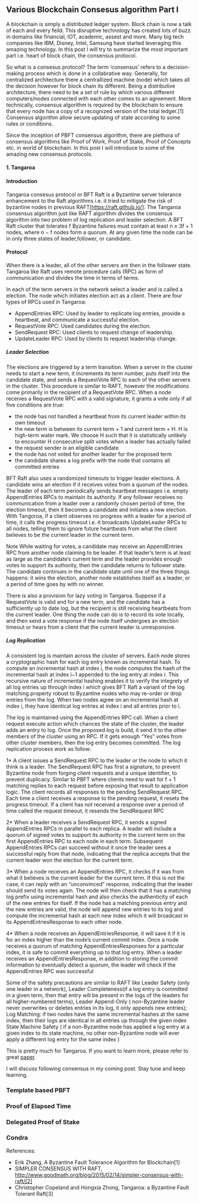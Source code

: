 ## Various Blockchain Consesus algorithm Part I

A blockchain is simply a distributed ledger system. Block chain is now a talk of each and every feild. This disruptive technology has created lots of buzz in domains like financial, IOT, academic, assest and more. Many big tech companies like IBM, Disney, Intel, Samsung have started leveraging this amazing technology. In this post I will try to summarize the most important part i.e. heart of block chain, the consensus protocol. 

So what is a consesus protocol?
The term ‘consensus’ refers to a decision-making process which is done in a collabrative way. Generally, for centralized architecture there a centrallized machine (node) which takes all the decision however for block chain its different. Being a distributive architecture, there need to be a set of rule by which various different computers/nodes connected with each other comes to an agreement. More technically, consensus algorithm is required by the blockchain to ensure that every node has a copy of a recognized version of the total ledger.[1] Consensus algorithm allow secure updating of state according to some rules or conditions.  

Since the inception of PBFT consensus algorithm, there are plethora of consensus algorithms like Proof of Work, Proof of Stake, Proof of Concepts etc. in world of blockchain. In this post I will introduce to some of the amazing new consensus protocols. 

#### 1. Tangaroa

#### Introduction
Tangaroa consesus protocol or BFT Raft is a Byzantine server tolerance enhancement to the Raft algorithms i.e. it tried to mitigate the risk of byzantine nodes in previous RAFT[https://raft.github.io/]. The Tangaroa consensus algorithm just like RAFT algorithm divides the consensus algorithm into two problem of log replication and leader selection. A BFT Raft cluster that tolerates f Byzantine failures must contain at least n ≥ 3f + 1 nodes, where n − f nodes form a quorum. At any given time the node can be in only three states of leader,follower, or candidate. 

#### Protocol
When there is a leader, all of the other servers are then in the follower state. Tangaroa like Raft uses remote procedure calls (RPC) as form of communication and divides the time in terms of terms.

In each of the term servers in the network select a leader and is called a election. The node which initiates election act as a client. There are four types of RPCs used in Tangaroa:

* AppendEntries RPC: Used by leader to replicate log entries, provide a heartbeat, and communicate a successful election. 
* RequestVote RPC: Used candidates during the election.
* SendRequest RPC: Used clients to request change of leadership.
* UpdateLeader RPC: Used by clients to request leadership change.

##### Leader Selection
The elections are triggered by a term transition. When a server in the cluster needs to start a new term, it increments its term number, puts itself into the candidate state, and sends a RequestVote RPC to each of the other servers in the cluster. This procedure is similar to RAFT, however the modifications come primarily in the recipient of a RequestVote RPC. When a node receives a RequestVote RPC with a valid signature, it grants a vote only if all five conditions are true:

* the node has not handled a heartbeat from its current leader within its own timeout 
* the new term is between its current term + 1 and current term + H. H is high-term water mark. We choose H such that it is statistically unlikely to encounter H consecutive split votes when a leader has actually failed
* the request sender is an eligible candidate
* the node has not voted for another leader for the proposed term
* the candidate shares a log prefix with the node that contains all committed entries

BFT Raft also uses a randomized timeouts to trigger leader elections. A candidate wins an election if it receives votes from a quorum of the nodes. The leader of each term periodically sends heartbeat messages i.e. empty AppendEntries RPCs to maintain its authority. If any follower receives no communication from a leader over a randomly chosen period of time, the election timeout, then it becomes a candidate and initiates a new election. With Tangoroa, if a client observes no progress with a leader for a period of time, it calls the progress timeout i.e. it broadcasts UpdateLeader RPCs to all nodes, telling them to ignore future heartbeats from what the client believes to be the current leader in the current term.

Note While waiting for votes, a candidate may receive an AppendEntries RPC from another node claiming to be leader. If that leader’s term is at least as large as the candidate’s current term and the leader provides enough votes to support its authority, then the candidate returns to follower state. The candidate continues in the candidate state until one of the three things happens: it wins the election, another node establishes itself as a leader, or a period of time goes by with no winner.

There is also a provision for lazy voting in Tangaroa. Suppose if a RequestVote is valid and for a new term, and the candidate has a sufficiently up to date log, but the recipient is still receiving heartbeats from the current leader. One thing the node can do is to record its vote locally, and then send a vote response if the node itself undergoes an election timeout or hears from a client that the current leader is unresponsive. 

##### Log Replication
A consistent log is maintain across the cluster of servers. Each node stores a cryptographic hash for each log entry known as incremental hash. To compute an incremental hash at index i, the node computes the hash of the incremental hash at index i−1 appended to the log entry at index i. This recursive nature of incremental hashing enables it to verify the integrety of all log entries up through index i which gives BFT Raft a variant of the log matching property robust to Byzantine nodes who may re-order or drop entries from the log. When two nodes agree on an incremental hash at index i, they have identical log entries at index i and all entries prior to i.

The log is maintained using the AppendEntries RPC call. When a client request execute action which chances the state of the cluster, the leader adds an entry to log. Once the proposed log is build, it send it to the other members of the cluster using an RPC. If it gets enough “Yes” votes from other cluster members, then the log entry becomes committed. The log replication process work as follow:
 
1* A client issues a SendRequest RPC to the leader or the node to which it think is a leader. The SendRequest RPC has first a signature, to prevent Byzantine node from forging client requests and a unique identifier, to prevent duplicacy. Similar to PBFT where clients need
to wait for f + 1 matching replies to each request before exposing that result to application logic. The client records all responses to the pending SendRequest RPC. Each time a client receives a response to the pending request, it resets the progress timeout. If a client has not received a response over a period of time called the request timeout, it resends the SendRequest RPC

2* When a leader receives a SendRequest RPC, it sends a signed AppendEntries RPCs in parallel to each replica. A leader will include a quorum of signed votes to support its authority in the current term on the first AppendEntries RPC to each node in each term. Subsequent AppendEntries RPCs can succeed without it once the leader sees a successful reply from that node, indicating that the replica accepts that the current leader won the election for the current term.

3* When a node receives an AppendEntries RPC, it checks if it was from what it believes is the current leader for the current term. If this is not the case, it can reply with an “unconvinced” response, indicating that the leader should send its votes again. The node will then check that it has a matching log prefix using incremental hash and also checks the authenticity of each of the new entries for itself. If the node has a matching previous entry and the new entries are valid, the node will append new entries to its log and compute the incremental hash at each new index which it will broadcast in its AppendEntriesResponse to each other node.

4* When a node receives an AppendEntriesResponse, it will save it if it is for an index higher than the node’s current commit index. Once a node receives a quorum of matching AppendEntriesResponses for a particular index, it is safe to commit everything up to that log entry. When a leader receives an AppendEntriesResponse, in addition to storing the commit information to eventually detect a quorum, the leader will check if the AppendEntries RPC was successful

Some of the safety precautions are similar to RAFT like Leader Safety (only one leader in a network), Leader Completeness(if a log entry is committed in a given term, then that entry will be present in the logs of the leaders for all higher-numbered terms), Leader Append-Only ( non-Byzantine leader never overwrites or deletes entries in its log, it only appends new entries); Log Matching: if two nodes have the same incremental hashes at the same index, then their logs are identical in all entries up through the given index State Machine Safety ( if a non-Byzantine node has applied a log entry at a given index to its state machine, no other non-Byzantine node will ever apply a different log entry for the same index )

This is pretty much for Tangaroa. If you want to learn more, please refer to great [paper](http://www.scs.stanford.edu/14au-cs244b/labs/projects/copeland_zhong.pdf).

I will discuss following consensus in my coming post. Stay tune and keep learning.

### Template based PBFT

### Proof of Elapsed Time

### Delegated Proof of Stake

### Condra

References:
* Erik Zhang, A Byzantine Fault Tolerance Algorithm for Blockchain[1]
* SIMPLER CONSENSUS WITH RAFT, http://www.goodmath.org/blog/2015/02/14/simpler-consensus-with-raft/[2]
* Christopher Copeland and Hongxia Zhong, Tangaroa: a Byzantine Fault Tolerant Raft[3]
